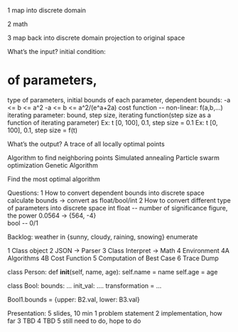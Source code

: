 1 map into discrete domain

2 math

3 map back into discrete domain
projection to original space

What’s the input?
initial condition:
# of parameters,
type of parameters,
initial bounds of each parameter,
dependent bounds:
-a <= b <= a^2
-a <= b <= a^2/(e^a+2a)
cost function -- non-linear:
f(a,b,...)
iterating parameter:
bound, step size, iterating function(step size as a function of iterating parameter)
Ex: t [0, 100], 0.1, step size = 0.1
Ex: t [0, 100], 0.1, step size = f(t)

What’s the output?
A trace of all locally optimal points

Algorithm to find neighboring points
Simulated annealing
Particle swarm optimization
Genetic Algorithm

Find the most optimal algorithm

Questions:
1 How to convert dependent bounds into discrete space
calculate bounds -> convert as float/bool/int
2 How to convert different type of parameters into discrete space
int
  float  --  number of significance figure, the power 
  0.0564 -> {564, -4}  
  bool  --  0/1


Backlog:
weather in {sunny, cloudy, raining, snowing} enumerate

1 Class object 
2 JSON -> Parser
3 Class Interpret -> Math 
4 Environment
  4A Algorithms
  4B Cost Function
5 Computation of Best Case
6 Trace Dump

class Person:
  def __init__(self, name, age):
    self.name = name
    self.age = age

class Bool:
  bounds: ...
  init_val: ....
  transformation = ...

Bool1.bounds = {upper: B2.val, lower: B3.val}


Presentation:
5 slides, 10 min
1 problem statement
2 implementation, how far
3 TBD
4 TBD
5 still need to do, hope to do

